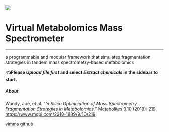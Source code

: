 ![](https://github.com/BastianWang11/vimms-gui/blob/42ec986d48f8ce24cce219f99e9cfe7bd93d1ec5/logo.png)
# Virtual Metabolomics Mass Spectrometer

------
a programmable and modular framework that simulates fragmentation strategies in tandem mass spectrometry-based metabolomics

**👈Please _Upload file first_ and select _Extract chemicals_ in the sidebar to start.**

##### About

Wandy, Joe, et al. "*In Silico Optimization of Mass Spectrometry Fragmentation Strategies in Metabolomics.*" Metabolites 9.10 (2019): 219. https://www.mdpi.com/2218-1989/9/10/219

[vimms github](https://github.com/glasgowcompbio/vimms)

